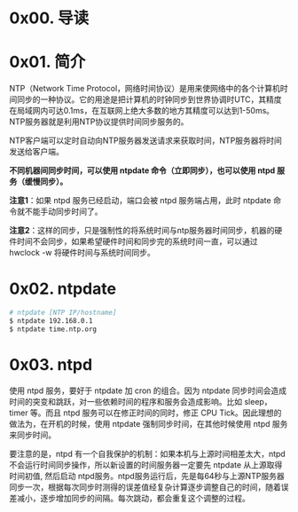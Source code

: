 # 0x00. 导读

# 0x01. 简介

NTP（Network Time Protocol，网络时间协议）是用来使网络中的各个计算机时间同步的一种协议。它的用途是把计算机的时钟同步到世界协调时UTC，其精度在局域网内可达0.1ms，在互联网上绝大多数的地方其精度可以达到1-50ms。NTP服务器就是利用NTP协议提供时间同步服务的。

NTP客户端可以定时自动向NTP服务器发送请求来获取时间，NTP服务器将时间发送给客户端。

**不同机器间同步时间，可以使用 ntpdate 命令（立即同步），也可以使用 ntpd 服务（缓慢同步）。**

**注意1**：如果 ntpd 服务已经启动，端口会被 ntpd 服务端占用，此时 ntpdate 命令就不能手动同步时间了。  

**注意2**：这样的同步，只是强制性的将系统时间与ntp服务器时间同步，机器的硬件时间不会同步，如果希望硬件时间和同步完的系统时间一直，可以通过 hwclock -w 将硬件时间与系统时间同步。

# 0x02. ntpdate

```bash
# ntpdate [NTP IP/hostname]
$ ntpdate 192.168.0.1
$ ntpdate time.ntp.org
```

# 0x03. ntpd

使用 ntpd 服务，要好于 ntpdate 加 cron 的组合。因为 ntpdate 同步时间会造成时间的突变和跳跃，对一些依赖时间的程序和服务会造成影响。比如 sleep，timer 等。而且 ntpd 服务可以在修正时间的同时，修正 CPU Tick。因此理想的做法为，在开机的时候，使用 ntpdate 强制同步时间，在其他时候使用 ntpd 服务来同步时间。

要注意的是，ntpd 有一个自我保护的机制：如果本机与上源时间相差太大，ntpd 不会运行时间同步操作，所以新设置的时间服务器一定要先 ntpdate 从上源取得时间初值, 然后启动 ntpd服务。ntpd服务运行后，先是每64秒与上源NTP服务器同步一次，根据每次同步时测得的误差值经复杂计算逐步调整自己的时间，随着误差减小，逐步增加同步的间隔。每次跳动，都会重复这个调整的过程。